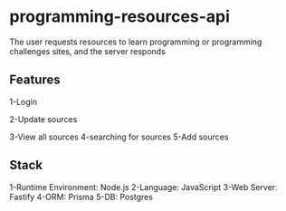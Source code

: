 # programming-resources-api
The user requests resources to learn programming or programming challenges sites, and the server responds

## Features
1-Login 

2-Update sources

3-View all sources
4-searching for sources
5-Add sources

## Stack

1-Runtime Environment: Node.js
2-Language: JavaScript
3-Web Server: Fastify
4-ORM: Prisma
5-DB: Postgres

